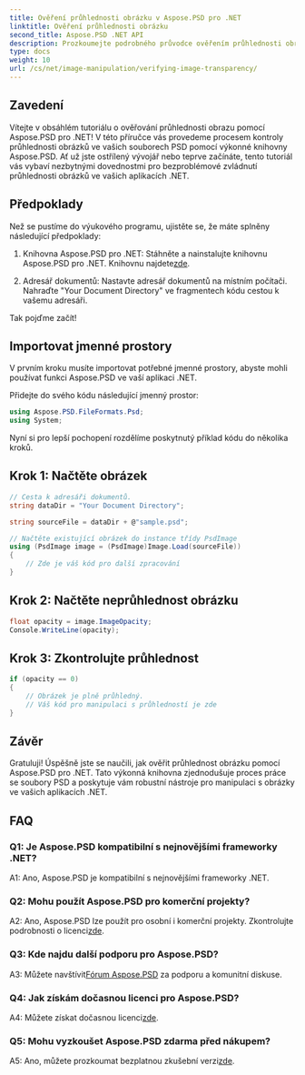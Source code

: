 ```yaml
---
title: Ověření průhlednosti obrázku v Aspose.PSD pro .NET
linktitle: Ověření průhlednosti obrázku
second_title: Aspose.PSD .NET API
description: Prozkoumejte podrobného průvodce ověřením průhlednosti obrázku v Aspose.PSD pro .NET.
type: docs
weight: 10
url: /cs/net/image-manipulation/verifying-image-transparency/
---
```

## Zavedení

Vítejte v obsáhlém tutoriálu o ověřování průhlednosti obrazu pomocí Aspose.PSD pro .NET! V této příručce vás provedeme procesem kontroly průhlednosti obrázků ve vašich souborech PSD pomocí výkonné knihovny Aspose.PSD. Ať už jste ostřílený vývojář nebo teprve začínáte, tento tutoriál vás vybaví nezbytnými dovednostmi pro bezproblémové zvládnutí průhlednosti obrázků ve vašich aplikacích .NET.

## Předpoklady

Než se pustíme do výukového programu, ujistěte se, že máte splněny následující předpoklady:

1.  Knihovna Aspose.PSD pro .NET: Stáhněte a nainstalujte knihovnu Aspose.PSD pro .NET. Knihovnu najdete[zde](https://releases.aspose.com/psd/net/).

2. Adresář dokumentů: Nastavte adresář dokumentů na místním počítači. Nahraďte "Your Document Directory" ve fragmentech kódu cestou k vašemu adresáři.

Tak pojďme začít!

## Importovat jmenné prostory

V prvním kroku musíte importovat potřebné jmenné prostory, abyste mohli používat funkci Aspose.PSD ve vaší aplikaci .NET.

Přidejte do svého kódu následující jmenný prostor:

```csharp
using Aspose.PSD.FileFormats.Psd;
using System;
```

Nyní si pro lepší pochopení rozdělíme poskytnutý příklad kódu do několika kroků.

## Krok 1: Načtěte obrázek

```csharp
// Cesta k adresáři dokumentů.
string dataDir = "Your Document Directory";

string sourceFile = dataDir + @"sample.psd";

// Načtěte existující obrázek do instance třídy PsdImage
using (PsdImage image = (PsdImage)Image.Load(sourceFile))
{
    // Zde je váš kód pro další zpracování
}
```

## Krok 2: Načtěte neprůhlednost obrázku

```csharp
float opacity = image.ImageOpacity;
Console.WriteLine(opacity);
```

## Krok 3: Zkontrolujte průhlednost

```csharp
if (opacity == 0)
{
    // Obrázek je plně průhledný.
    // Váš kód pro manipulaci s průhledností je zde
}
```

## Závěr

Gratuluji! Úspěšně jste se naučili, jak ověřit průhlednost obrázku pomocí Aspose.PSD pro .NET. Tato výkonná knihovna zjednodušuje proces práce se soubory PSD a poskytuje vám robustní nástroje pro manipulaci s obrázky ve vašich aplikacích .NET.

## FAQ

### Q1: Je Aspose.PSD kompatibilní s nejnovějšími frameworky .NET?

A1: Ano, Aspose.PSD je kompatibilní s nejnovějšími frameworky .NET.

### Q2: Mohu použít Aspose.PSD pro komerční projekty?

 A2: Ano, Aspose.PSD lze použít pro osobní i komerční projekty. Zkontrolujte podrobnosti o licenci[zde](https://purchase.aspose.com/buy).

### Q3: Kde najdu další podporu pro Aspose.PSD?

 A3: Můžete navštívit[Fórum Aspose.PSD](https://forum.aspose.com/c/psd/34) za podporu a komunitní diskuse.

### Q4: Jak získám dočasnou licenci pro Aspose.PSD?

 A4: Můžete získat dočasnou licenci[zde](https://purchase.aspose.com/temporary-license/).

### Q5: Mohu vyzkoušet Aspose.PSD zdarma před nákupem?

A5: Ano, můžete prozkoumat bezplatnou zkušební verzi[zde](https://releases.aspose.com/).